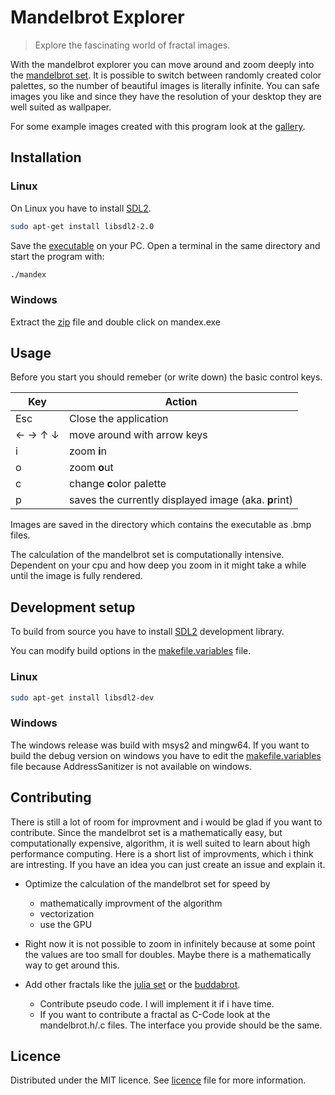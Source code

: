 # Mandelbrot Explorer
> Explore the fascinating world of fractal images.

With the mandelbrot explorer you can move around and zoom deeply into the [mandelbrot set](https://en.wikipedia.org/wiki/Mandelbrot_set).
It is possible to switch between randomly created color palettes, so the number of beautiful images is literally infinite.
You can safe images you like and since they have the resolution of your desktop they are well suited as wallpaper.

For some example images created with this program look at the [gallery](https://the5avage.github.io/mandex/).

## Installation

### Linux

On Linux you have to install [SDL2](https://wiki.libsdl.org/Installation).

```sh
sudo apt-get install libsdl2-2.0
```
Save the [executable](https://github.com/the5avage/mandex/releases/download/v1.0.0/mandex) on your PC.
Open a terminal in the same directory and start the program with:
```sh
./mandex
```

### Windows

Extract the [zip](https://github.com/the5avage/mandex/releases/download/v1.0.0/mandex_windows.zip) 
file and double click on mandex.exe

## Usage

Before you start you should remeber (or write down) the basic control keys.

| Key | Action |
|---|---|
| Esc | Close the application |
| &#8592; &#8594; &#8593; &#8595; | move around with arrow keys |
| i | zoom **i**n |
| o | zoom **o**ut |
| c | change **c**olor palette |
| p | saves the currently displayed image (aka. **p**rint) |

Images are saved in the directory which contains the executable as .bmp files.

The calculation of the mandelbrot set is computationally intensive. Dependent on your cpu and how deep you zoom in
it might take a while until the image is fully rendered.

## Development setup

To build from source you have to install [SDL2](https://wiki.libsdl.org/Installation) development library.

You can modify build options in the [makefile.variables](https://github.com/the5avage/mandex/blob/master/makefile.variable) file.

### Linux

```sh
sudo apt-get install libsdl2-dev
```

### Windows

The windows release was build with msys2 and mingw64.
If you want to build the debug version on windows you have to edit the [makefile.variables](https://github.com/the5avage/mandex/blob/master/makefile.variable) file because AddressSanitizer is not available on windows.

## Contributing

There is still a lot of room for improvment and i would be glad if you want to contribute.
Since the mandelbrot set is a mathematically easy, but computationally expensive, algorithm, it is well suited to learn about high performance computing.
Here is a short list of improvments, which i think are intresting. If you have an idea you can just create an issue and explain it.

* Optimize the calculation of the mandelbrot set for speed by
  * mathematically improvment of the algorithm
  * vectorization
  * use the GPU
  
* Right now it is not possible to zoom in infinitely because at some point the values are too small for doubles. Maybe there is a mathematically way to get around this.

* Add other fractals like the [julia set](https://en.wikipedia.org/wiki/Julia_set) or the [buddabrot](https://en.wikipedia.org/wiki/Buddhabrot).
  * Contribute pseudo code. I will implement it if i have time.
  * If you want to contribute a fractal as C-Code look at the mandelbrot.h/.c files. The interface you provide should be the same.

## Licence

Distributed under the MIT licence. See [licence](LICENCE.txt) file for more information.
